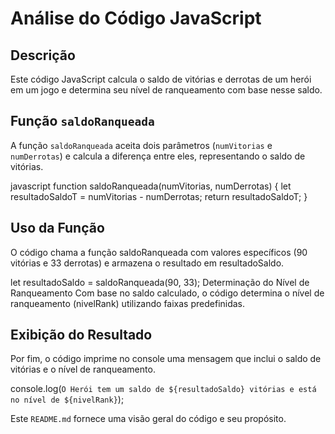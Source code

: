 # Análise do Código JavaScript

## Descrição
Este código JavaScript calcula o saldo de vitórias e derrotas de um herói em um jogo e determina seu nível de ranqueamento com base nesse saldo.

## Função `saldoRanqueada`
A função `saldoRanqueada` aceita dois parâmetros (`numVitorias` e `numDerrotas`) e calcula a diferença entre eles, representando o saldo de vitórias.

javascript
function saldoRanqueada(numVitorias, numDerrotas) {
    let resultadoSaldoT = numVitorias - numDerrotas;
    return resultadoSaldoT;
}

## Uso da Função
O código chama a função saldoRanqueada com valores específicos (90 vitórias e 33 derrotas) e armazena o resultado em resultadoSaldo.

let resultadoSaldo = saldoRanqueada(90, 33);
Determinação do Nível de Ranqueamento
Com base no saldo calculado, o código determina o nível de ranqueamento (nivelRank) utilizando faixas predefinidas.

## Exibição do Resultado

Por fim, o código imprime no console uma mensagem que inclui o saldo de vitórias e o nível de ranqueamento.

console.log(`O Herói tem um saldo de ${resultadoSaldo} vitórias e está no nível de ${nivelRank}`);

Este `README.md` fornece uma visão geral do código e seu propósito.
